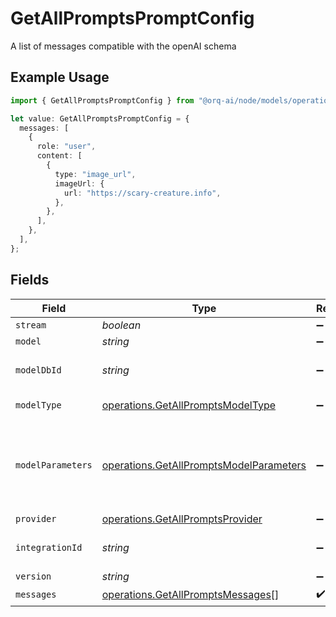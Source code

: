 # GetAllPromptsPromptConfig

A list of messages compatible with the openAI schema

## Example Usage

```typescript
import { GetAllPromptsPromptConfig } from "@orq-ai/node/models/operations";

let value: GetAllPromptsPromptConfig = {
  messages: [
    {
      role: "user",
      content: [
        {
          type: "image_url",
          imageUrl: {
            url: "https://scary-creature.info",
          },
        },
      ],
    },
  ],
};
```

## Fields

| Field                                                                                              | Type                                                                                               | Required                                                                                           | Description                                                                                        |
| -------------------------------------------------------------------------------------------------- | -------------------------------------------------------------------------------------------------- | -------------------------------------------------------------------------------------------------- | -------------------------------------------------------------------------------------------------- |
| `stream`                                                                                           | *boolean*                                                                                          | :heavy_minus_sign:                                                                                 | N/A                                                                                                |
| `model`                                                                                            | *string*                                                                                           | :heavy_minus_sign:                                                                                 | N/A                                                                                                |
| `modelDbId`                                                                                        | *string*                                                                                           | :heavy_minus_sign:                                                                                 | The id of the resource                                                                             |
| `modelType`                                                                                        | [operations.GetAllPromptsModelType](../../models/operations/getallpromptsmodeltype.md)             | :heavy_minus_sign:                                                                                 | The type of the model                                                                              |
| `modelParameters`                                                                                  | [operations.GetAllPromptsModelParameters](../../models/operations/getallpromptsmodelparameters.md) | :heavy_minus_sign:                                                                                 | Model Parameters: Not all parameters apply to every model                                          |
| `provider`                                                                                         | [operations.GetAllPromptsProvider](../../models/operations/getallpromptsprovider.md)               | :heavy_minus_sign:                                                                                 | N/A                                                                                                |
| `integrationId`                                                                                    | *string*                                                                                           | :heavy_minus_sign:                                                                                 | The id of the resource                                                                             |
| `version`                                                                                          | *string*                                                                                           | :heavy_minus_sign:                                                                                 | N/A                                                                                                |
| `messages`                                                                                         | [operations.GetAllPromptsMessages](../../models/operations/getallpromptsmessages.md)[]             | :heavy_check_mark:                                                                                 | N/A                                                                                                |